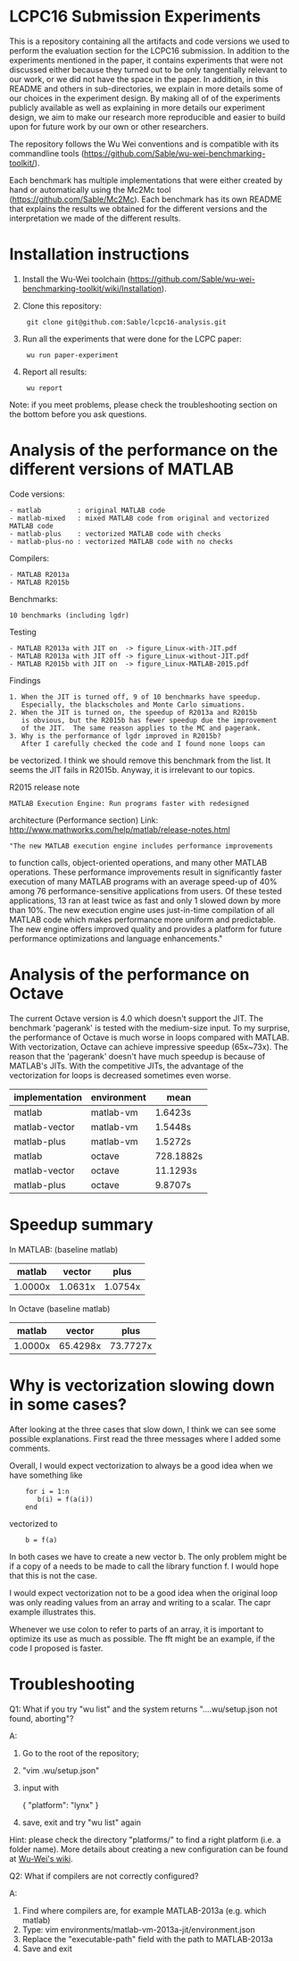 LCPC16 Submission Experiments
=============================

This is a repository containing all the artifacts and code versions we used to
perform the evaluation section for the LCPC16 submission. In addition to the
experiments mentioned in the paper, it contains experiments that were not
discussed either because they turned out to be only tangentially relevant to
our work, or we did not have the space in the paper. In addition, in this
README and others in sub-directories, we explain in more details some of our
choices in the experiment design. By making all of of the experiments publicly
available as well as explaining in more details our experiment design, we aim
to make our research more reproducible and easier to build upon for future work
by our own or other researchers.

The repository follows the Wu Wei conventions and is compatible with its
commandline tools (https://github.com/Sable/wu-wei-benchmarking-toolkit/).

Each benchmark has multiple implementations that were either created by hand or
automatically using the Mc2Mc tool (https://github.com/Sable/Mc2Mc). Each
benchmark has its own README that explains the results we obtained for the
different versions and the interpretation we made of the different results.

Installation instructions
=========================

1. Install the Wu-Wei toolchain (https://github.com/Sable/wu-wei-benchmarking-toolkit/wiki/Installation).
2. Clone this repository:
    
        git clone git@github.com:Sable/lcpc16-analysis.git

3. Run all the experiments that were done for the LCPC paper:

        wu run paper-experiment
    
4. Report all results:

        wu report

Note: if you meet problems, please check the troubleshooting section on the bottom before you ask questions.

Analysis of the performance on the different versions of MATLAB
===============================

Code versions:

    - matlab         : original MATLAB code
    - matlab-mixed   : mixed MATLAB code from original and vectorized MATLAB code
    - matlab-plus    : vectorized MATLAB code with checks
    - matlab-plus-no : vectorized MATLAB code with no checks

Compilers:

    - MATLAB R2013a
    - MATLAB R2015b

Benchmarks:

    10 benchmarks (including lgdr)

Testing

    - MATLAB R2013a with JIT on  -> figure_Linux-with-JIT.pdf
    - MATLAB R2013a with JIT off -> figure_Linux-without-JIT.pdf
    - MATLAB R2015b with JIT on  -> figure_Linux-MATLAB-2015.pdf

Findings

    1. When the JIT is turned off, 9 of 10 benchmarks have speedup.
       Especially, the blackscholes and Monte Carlo simuations.
    2. When the JIT is turned on, the speedup of R2013a and R2015b
       is obvious, but the R2015b has fewer speedup due the improvement
       of the JIT.  The same reason applies to the MC and pagerank.
    3. Why is the performance of lgdr improved in R2015b?
       After I carefully checked the code and I found none loops can
be vectorized.
       I think we should remove this benchmark from the list. It seems
the JIT fails
       in R2015b.  Anyway, it is irrelevant to our topics.


R2015 release note

    MATLAB Execution Engine: Run programs faster with redesigned
architecture (Performance section)
    Link: http://www.mathworks.com/help/matlab/release-notes.html

    "The new MATLAB execution engine includes performance improvements
to function calls, object-oriented operations, and many other MATLAB
operations. These performance improvements result in significantly
faster execution of many MATLAB programs with an average speed-up of
40% among 76 performance-sensitive applications from users. Of these
tested applications, 13 ran at least twice as fast and only 1 slowed
down by more than 10%. The new execution engine uses just-in-time
compilation of all MATLAB code which makes performance more uniform
and predictable. The new engine offers improved quality and provides a
platform for future performance optimizations and language
enhancements."

Analysis of the performance on Octave
================

The current Octave version is 4.0 which doesn't support the JIT.  The
benchmark 'pagerank' is tested with the medium-size input.  To my
surprise, the performance of Octave is much worse in loops compared
with MATLAB.  With vectorization, Octave can achieve impressive
speedup (65x~73x).  The reason that the 'pagerank' doesn't have much
speedup is because of MATLAB's JITs.  With the competitive JITs, the
advantage of the vectorization for loops is decreased sometimes even
worse.

|implementation | environment | mean      |
|-------------- | ----------- | --------- |
|matlab         | matlab-vm   | 1.6423s   |
|matlab-vector  | matlab-vm   | 1.5448s   |
|matlab-plus    | matlab-vm   | 1.5272s   |
|matlab         | octave      | 728.1882s |
|matlab-vector  | octave      | 11.1293s  |
|matlab-plus    | octave      | 9.8707s   |


Speedup summary
====

In MATLAB: (baseline matlab)

| matlab  | vector  | plus   |
| ----    | ----    | ----   |
| 1.0000x | 1.0631x | 1.0754x |


In Octave (baseline matlab)

| matlab  | vector   | plus     |
| ----    | ----     | ----     |
| 1.0000x | 65.4298x | 73.7727x |


Why is vectorization slowing down in some cases?
=======


After looking at the three cases that slow down,  I think we can see some possible explanations.  First read the three messages where I added some comments.

Overall, I would expect vectorization to always be a good idea when we have something like

        for i = 1:n
           b(i) = f(a(i))
        end

vectorized to

        b = f(a)

In both cases we have to create a new vector b.    The only problem might be if a copy of a needs to be made to call the library function f.    I would hope that this is not the case.

I would expect vectorization not to be a good idea when the original loop was only reading values from an array and writing to a scalar.       The capr example illustrates this.

Whenever we use colon to refer to parts of an array,  it is important to optimize its use as much as possible.    The fft might be an example,  if the code I proposed is faster. 


Troubleshooting
==============

Q1: What if you try "wu list" and the system returns "....wu/setup.json not found, aborting"?

A:

1) Go to the root of the repository;

2) "vim .wu/setup.json"

3) input with

	{
		"platform": "lynx"
	}

4) save, exit and try "wu list" again

Hint: please check the directory "platforms/" to find a right platform (i.e. a folder name).  More details about creating a new configuration can be found at [Wu-Wei's wiki](https://github.com/Sable/wu-wei-benchmarking-toolkit/wiki/Installation).


Q2: What if compilers are not correctly configured?

A:

1) Find where compilers are, for example MATLAB-2013a (e.g. which matlab) 
2) Type: vim environments/matlab-vm-2013a-jit/environment.json
3) Replace the "executable-path" field with the path to MATLAB-2013a 
4) Save and exit

